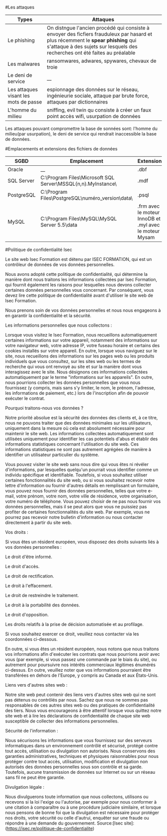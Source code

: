 #Les attaques

|Types|Attaques|
|-----|--------|
|Le phishing|On distngue l'ancien procédé qui consiste à envoyer des ficfiers frauduleux par hasard et plus récemment le **spear phishing** qui s'attaque à des sujets sur lesquels des recherches ont été faites au préalable |
|Les malwares|ransomwares, adwares, spywares, chevaux de troie|
|Le deni de service|__|
|Les attaques visant les mots de passe|espionnage des données sur le réseau, ingénieurie sociale, attaque par brute force, attaques par dictionnaires|
|L'homme du milieu|sniffing, evil twin qu consiste à créer un faux point accès wifi, usurpation de données|

Les attaques pouvant compromettre la base de sonnées sont: l'homme du milieu(par usurpation), le deni de service qui rendrait inaccessible la base de données.

#Emplacements et extensions des fichiers de données

|SGBD|Emplacement|Extension|
|----|-----------|---------|
|Oracle|__|.dbf|
|SQL Server|C:\Program Files\Microsoft SQL Server\MSSQL{n,n}.MyInstance\ |.mdf|
|PostgreSQL|C:\Program Files\PostgreSQL\numéro_version\data\ |.psql|
|MySQL|C:\Program Files\MySQL\MySQL Server 5.5\data|.frm avec le moteur InnoDB et .myl avec le moteur Mysam|

#Politique de confidentialité Isec

Le site web Isec Formation est détenu par ISEC FORMATION, qui est un contrôleur de données de vos données personnelles.

Nous avons adopté cette politique de confidentialité, qui détermine la manière dont nous traitons les informations collectées par Isec Formation, qui fournit également les raisons pour lesquelles nous devons collecter certaines données personnelles vous concernant. Par conséquent, vous devez lire cette politique de confidentialité avant d'utiliser le site web de Isec Formation.

Nous prenons soin de vos données personnelles et nous nous engageons à en garantir la confidentialité et la sécurité.

Les informations personnelles que nous collectons :

Lorsque vous visitez le Isec Formation, nous recueillons automatiquement certaines informations sur votre appareil, notamment des informations sur votre navigateur web, votre adresse IP, votre fuseau horaire et certains des cookies installés sur votre appareil. En outre, lorsque vous naviguez sur le site, nous recueillons des informations sur les pages web ou les produits individuels que vous consultez, sur les sites web ou les termes de recherche qui vous ont renvoyé au site et sur la manière dont vous interagissez avec le site. Nous désignons ces informations collectées automatiquement par le terme "informations sur les appareils". En outre, nous pourrions collecter les données personnelles que vous nous fournissez (y compris, mais sans s'y limiter, le nom, le prénom, l'adresse, les informations de paiement, etc.) lors de l'inscription afin de pouvoir exécuter le contrat.

Pourquoi traitons-nous vos données ?

Notre priorité absolue est la sécurité des données des clients et, à ce titre, nous ne pouvons traiter que des données minimales sur les utilisateurs, uniquement dans la mesure où cela est absolument nécessaire pour maintenir le site web. Les informations collectées automatiquement sont utilisées uniquement pour identifier les cas potentiels d'abus et établir des informations statistiques concernant l'utilisation du site web. Ces informations statistiques ne sont pas autrement agrégées de manière à identifier un utilisateur particulier du système.

Vous pouvez visiter le site web sans nous dire qui vous êtes ni révéler d'informations, par lesquelles quelqu'un pourrait vous identifier comme un individu spécifique et identifiable. Toutefois, si vous souhaitez utiliser certaines fonctionnalités du site web, ou si vous souhaitez recevoir notre lettre d'information ou fournir d'autres détails en remplissant un formulaire, vous pouvez nous fournir des données personnelles, telles que votre e-mail, votre prénom, votre nom, votre ville de résidence, votre organisation, votre numéro de téléphone. Vous pouvez choisir de ne pas nous fournir vos données personnelles, mais il se peut alors que vous ne puissiez pas profiter de certaines fonctionnalités du site web. Par exemple, vous ne pourrez pas recevoir notre bulletin d'information ou nous contacter directement à partir du site web.

Vos droits :

Si vous êtes un résident européen, vous disposez des droits suivants liés à vos données personnelles :

Le droit d'être informé.

Le droit d'accès.

Le droit de rectification.

Le droit à l'effacement.

Le droit de restreindre le traitement.

Le droit à la portabilité des données.

Le droit d'opposition.

Les droits relatifs à la prise de décision automatisée et au profilage.

Si vous souhaitez exercer ce droit, veuillez nous contacter via les coordonnées ci-dessous.

En outre, si vous êtes un résident européen, nous notons que nous traitons vos informations afin d'exécuter les contrats que nous pourrions avoir avec vous (par exemple, si vous passez une commande par le biais du site), ou autrement pour poursuivre nos intérêts commerciaux légitimes énumérés ci-dessus. En outre, veuillez noter que vos informations pourraient être transférées en dehors de l'Europe, y compris au Canada et aux États-Unis.

Liens vers d'autres sites web :

Notre site web peut contenir des liens vers d'autres sites web qui ne sont pas détenus ou contrôlés par nous. Sachez que nous ne sommes pas responsables de ces autres sites web ou des pratiques de confidentialité des tiers. Nous vous encourageons à être attentif lorsque vous quittez notre site web et à lire les déclarations de confidentialité de chaque site web susceptible de collecter des informations personnelles.

Sécurité de l'information :

Nous sécurisons les informations que vous fournissez sur des serveurs informatiques dans un environnement contrôlé et sécurisé, protégé contre tout accès, utilisation ou divulgation non autorisés. Nous conservons des garanties administratives, techniques et physiques raisonnables pour nous protéger contre tout accès, utilisation, modification et divulgation non autorisés des données personnelles sous son contrôle et sa garde. Toutefois, aucune transmission de données sur Internet ou sur un réseau sans fil ne peut être garantie.

Divulgation légale :

Nous divulguerons toute information que nous collectons, utilisons ou recevons si la loi l'exige ou l'autorise, par exemple pour nous conformer à une citation à comparaître ou à une procédure judiciaire similaire, et lorsque nous pensons de bonne foi que la divulgation est nécessaire pour protéger nos droits, votre sécurité ou celle d'autrui, enquêter sur une fraude ou répondre à une demande du gouvernement.
 Source:[Isec site]:(https://isec.re/politique-de-confidentialite)

